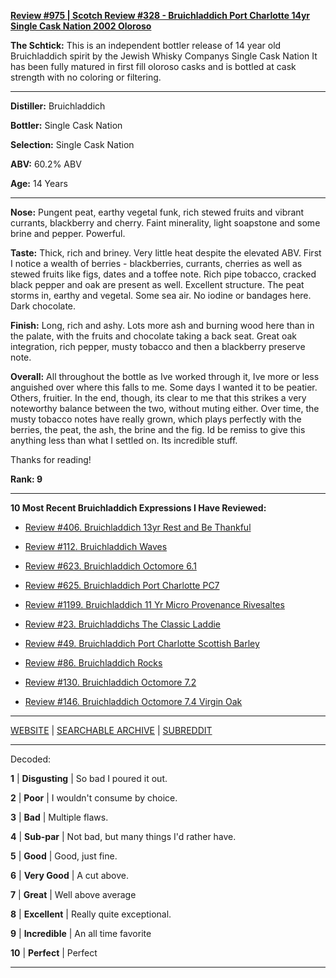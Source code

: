 
[**Review #975 | Scotch Review #328 - Bruichladdich Port Charlotte 14yr Single Cask Nation 2002 Oloroso**]( https://t8ke.review/review-975-bruichladdich-port-charlotte-14yr-single-cask-nation-2002-first-fill-oloroso/)

**The Schtick:** This is an independent bottler release of 14 year old Bruichladdich spirit by the Jewish Whisky Companys Single Cask Nation It has been fully matured in first fill oloroso casks and is bottled at cask strength with no coloring or filtering. 

-----

**Distiller:** Bruichladdich

**Bottler:** Single Cask Nation

**Selection:** Single Cask Nation

**ABV:** 60.2% ABV

**Age:** 14 Years 

-----

**Nose:**  Pungent peat, earthy vegetal funk, rich stewed fruits and vibrant currants, blackberry and cherry. Faint minerality, light soapstone and some brine and pepper. Powerful. 

**Taste:** Thick, rich and briney. Very little heat despite the elevated ABV. First I notice a wealth of berries - blackberries, currants, cherries as well as stewed fruits like figs, dates and a toffee note. Rich pipe tobacco, cracked black pepper and oak are present as well. Excellent structure. The peat storms in, earthy and vegetal. Some sea air. No iodine or bandages here. Dark chocolate. 

**Finish:** Long, rich and ashy. Lots more ash and burning wood here than in the palate, with the fruits and chocolate taking a back seat. Great oak integration, rich pepper, musty tobacco and then a blackberry preserve note. 

**Overall:** All throughout the bottle as Ive worked through it, Ive more or less anguished over where this falls to me. Some days I wanted it to be peatier. Others, fruitier. In the end, though, its clear to me that this strikes a very noteworthy balance between the two, without muting either. Over time, the musty tobacco notes have really grown, which plays perfectly with the berries, the peat, the ash, the brine and the fig. Id be remiss to give this anything less than what I settled on. Its incredible stuff. 

Thanks for reading!

**Rank: 9**

----- 

**10 Most Recent Bruichladdich Expressions I Have Reviewed:** 

- [Review #406. Bruichladdich 13yr Rest and Be Thankful]( https://t8ke.review/review-406-bruichladdich-rest-and-be-thankful-13yr/) 

- [Review #112. Bruichladdich Waves]( https://t8ke.review/review-112-bruichladdich-waves/) 

- [Review #623. Bruichladdich Octomore 6.1]( https://t8ke.review/review-623-bruichladdich-octomore-61/) 

- [Review #625. Bruichladdich Port Charlotte PC7]( https://t8ke.review/review-625-bruichladdich-port-charlotte-pc7/) 

- [Review #1199. Bruichladdich 11 Yr Micro Provenance Rivesaltes]( https://t8ke.review/review-1199-bruichladdich-11-yr-micro-provenance-riveslates) 

- [Review #23. Bruichladdichs The Classic Laddie]( https://t8ke.review/review-23-bruichladdich-the-classic-laddie-scottish-barley/) 

- [Review #49. Bruichladdich Port Charlotte Scottish Barley]( https://t8ke.review/review-49-bruichladdich-port-charlotte-scottish-barley/) 

- [Review #86. Bruichladdich Rocks]( https://t8ke.review/review-86-bruichladdich-rocks/) 

- [Review #130. Bruichladdich Octomore 7.2]( https://t8ke.review/review-130-octomore-72/) 

- [Review #146. Bruichladdich Octomore 7.4 Virgin Oak]( https://t8ke.review/review-146-bruichladdich-octomore-74/) 

-----

[WEBSITE](https://t8ke.review) | [SEARCHABLE ARCHIVE](https://t8ke.review/review-archive/) | [SUBREDDIT](https://reddit.com/r/t8kereviews)

-----

Decoded:

**1** | **Disgusting** | So bad I poured it out.

**2** | **Poor** | I wouldn't consume by choice.

**3** | **Bad** | Multiple flaws.

**4** | **Sub-par** | Not bad, but many things I'd rather have.

**5** | **Good** | Good, just fine.

**6** | **Very Good** | A cut above.

**7** | **Great** | Well above average

**8** | **Excellent** | Really quite exceptional.

**9** | **Incredible** | An all time favorite

**10** | **Perfect** | Perfect

----

